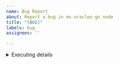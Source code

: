 ```yaml
---
name: Bug Report
about: Report a bug in mx-oracles-go node
title: "[BUG]"
labels: bug
assignees: ''

---
```


<!-- Please fill in this area relevant information about the disfunctionalities found. Please provide steps, where applicable, how to reproduce the problem.  
-->

<details>
<summary>Executing details</summary>
<pre>
Application version string: <!-- something like v1.0.114-0-ga6f2a0d93-dirty/go1.13.5/linux-amd64 -->
Hosting VPS: <!-- DO, AWS, Contabo, no VPS (if you run your validator on a physical machine --> 
</pre>
</details>

